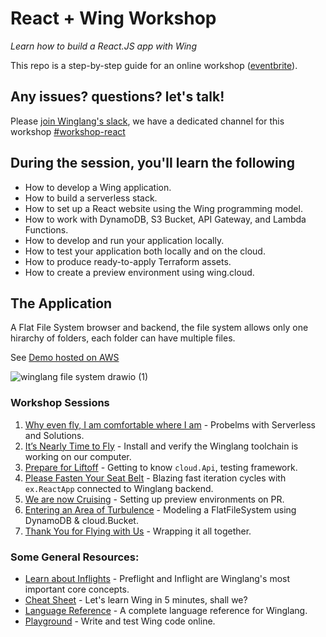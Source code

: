 
# React + Wing Workshop

_Learn how to build a React.JS app with Wing_

This repo is a step-by-step guide for an online workshop ([eventbrite](https://www.eventbrite.com/e/winglang-react-workshop-tickets-754616256537)).

## Any issues? questions? let's talk!

Please [join Winglang's slack](https://t.winglang.io/slack), we have a dedicated channel for this workshop [#workshop-react](https://winglang.slack.com/archives/C069JFTF6AC)

## During the session, you'll learn the following

- How to develop a Wing application.
- How to build a serverless stack.
- How to set up a React website using the Wing programming model.
- How to work with DynamoDB, S3 Bucket, API Gateway, and Lambda Functions.
- How to develop and run your application locally.
- How to test your application both locally and on the cloud.
- How to produce ready-to-apply Terraform assets.
- How to create a preview environment using wing.cloud.


## The Application

A Flat File System browser and backend, the file system allows only one hirarchy of folders, each folder can have multiple files. 

See [Demo hosted on AWS](https://d9lecxfcp4503.cloudfront.net/)

![winglang file system drawio (1)](https://github.com/ekeren/react-wing-workshop/assets/1727147/455df542-ec23-4f4a-ada8-ef941de7b53b)


### Workshop Sessions

1. [Why even fly, I am comfortable where I am](https://raw.githubusercontent.com/ekeren/react-wing-workshop/main/assets/why.pdf) - Probelms with Serverless and Solutions.
2. [It’s Nearly Time to Fly](./01-setup.md) - Install and verify the Winglang toolchain is working on our computer.
3. [Prepare for Liftoff](./02-api.md) - Getting to know `cloud.Api`, testing framework.
4. [Please Fasten Your Seat Belt](./03-react.md) - Blazing fast iteration cycles with `ex.ReactApp` connected to Winglang backend.
5. [We are now Cruising](./04-preview.md) - Setting up preview environments on PR.
6. [Entering an Area of Turbulence](./05-db.md) - Modeling a FlatFileSystem using DynamoDB & cloud.Bucket.
7. [Thank You for Flying with Us](./06-wrap.md) - Wrapping it all together.

 
### Some General Resources:

- [Learn about Inflights](https://www.winglang.io/docs/concepts/inflights) - Preflight and Inflight are Winglang's most important core concepts.
- [Cheat Sheet](./cheatsheet.md) - Let's learn Wing in 5 minutes, shall we?
- [Language Reference](https://www.winglang.io/docs/language-reference) - A complete language reference for Winglang.
- [Playground](https://www.winglang.io/play/) - Write and test Wing code online.
